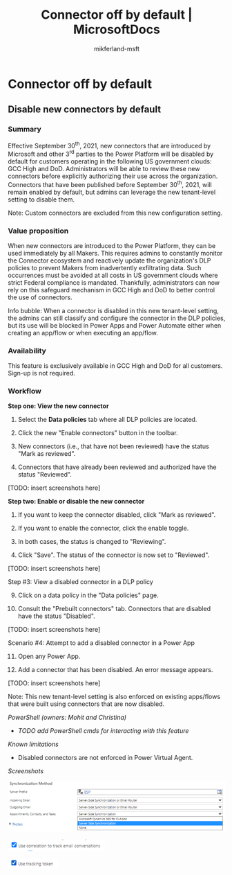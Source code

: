 ﻿---
title: "Connector off by default | MicrosoftDocs"
description: Describes how the connector is off by default.
ms.service: power-platform
ms.component: pa-admin
ms.topic: conceptual
ms.date: 09/15/2021
ms.subservice: admin
author: mikferland-msft
ms.author: miferlan
ms.reviewer: jimholtz
contributors:
  - mikferland-msft
ms.custom: "admin-security"
search.audienceType: 
  - admin
search.app:
  - D365CE
  - PowerApps
  - Powerplatform
  - Flow
---
# Connector off by default

## Disable new connectors by default

### Summary

Effective September 30<sup>th</sup>, 2021, new connectors that are introduced by Microsoft and other 3<sup>rd</sup> parties to the Power Platform will be disabled by default for customers operating in the following US government clouds: GCC High and DoD. Administrators will be able to review these new connectors before explicitly authorizing their use across the organization. Connectors that have been published before September 30<sup>th</sup>, 2021, will remain enabled by default, but admins can leverage the new tenant-level setting to disable them.

Note: Custom connectors are excluded from this new configuration setting.

### Value proposition

When new connectors are introduced to the Power Platform, they can be used immediately by all Makers. This requires admins to constantly monitor the Connector ecosystem and reactively update the organization's DLP policies to prevent Makers from inadvertently exfiltrating data. Such occurrences must be avoided at all costs in US government clouds where strict Federal compliance is mandated. Thankfully, administrators can now rely on this safeguard mechanism in GCC High and DoD to better control the use of connectors.

Info bubble: When a connector is disabled in this new tenant-level setting, the admins can still classify and configure the connector in the DLP policies, but its use will be blocked in Power Apps and Power Automate either when creating an app/flow or when executing an app/flow.

### Availability

This feature is exclusively available in GCC High and DoD for all customers. Sign-up is not required.

### Workflow

**Step one: View the new connector**

1. Select the **Data policies** tab where all DLP policies are located.

2. Click the new "Enable connectors" button in the toolbar.

3. New connectors (i.e., that have not been reviewed) have the status "Mark as reviewed".

4. Connectors that have already been reviewed and authorized have the status "Reviewed".

\[TODO: insert screenshots here\]

**Step two: Enable or disable the new connector**

1. If you want to keep the connector disabled, click "Mark as reviewed".

2. If you want to enable the connector, click the enable toggle.

3. In both cases, the status is changed to "Reviewing".

4. Click "Save". The status of the connector is now set to "Reviewed".

\[TODO: insert screenshots here\]

Step \#3: View a disabled connector in a DLP policy

9.  Click on a data policy in the "Data policies" page.

10. Consult the "Prebuilt connectors" tab. Connectors that are disabled have the status "Disabled".

\[TODO: insert screenshots here\]

Scenario \#4: Attempt to add a disabled connector in a Power App

11. Open any Power App.

12. Add a connector that has been disabled. An error message appears.

\[TODO: insert screenshots here\]

Note: This new tenant-level setting is also enforced on existing apps/flows that were built using connectors that are now disabled.

*PowerShell (owners: Mohit and Christina)*

-   *TODO add PowerShell cmds for interacting with this feature*

*Known limitations*

-   Disabled connectors are not enforced in Power Virtual Agent.

*Screenshots*

![A screenshot of a computer Description automatically generated](media/image1.png)

![A screenshot of a computer Description automatically generated](media/image2.png)

![A screenshot of a computer Description automatically generated](media/image3.png)
